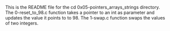This is the README file for the cd 0x05-pointers_arrays_strings directory.
The 0-reset_to_98.c function  takes a pointer to an int as parameter and updates the value it points to to 98.
The 1-swap.c function  swaps the values of two integers.
